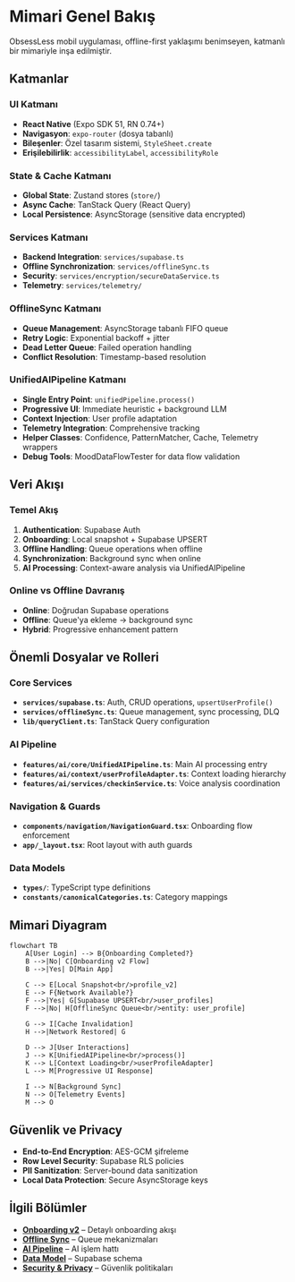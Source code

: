 # Mimari Genel Bakış

ObsessLess mobil uygulaması, offline-first yaklaşımı benimseyen, katmanlı bir mimariyle inşa edilmiştir.

## Katmanlar

### UI Katmanı
- **React Native** (Expo SDK 51, RN 0.74+)
- **Navigasyon**: `expo-router` (dosya tabanlı)
- **Bileşenler**: Özel tasarım sistemi, `StyleSheet.create`
- **Erişilebilirlik**: `accessibilityLabel`, `accessibilityRole`

### State & Cache Katmanı
- **Global State**: Zustand stores (`store/`)
- **Async Cache**: TanStack Query (React Query)
- **Local Persistence**: AsyncStorage (sensitive data encrypted)

### Services Katmanı
- **Backend Integration**: `services/supabase.ts`
- **Offline Synchronization**: `services/offlineSync.ts`
- **Security**: `services/encryption/secureDataService.ts`
- **Telemetry**: `services/telemetry/`

### OfflineSync Katmanı
- **Queue Management**: AsyncStorage tabanlı FIFO queue
- **Retry Logic**: Exponential backoff + jitter
- **Dead Letter Queue**: Failed operation handling
- **Conflict Resolution**: Timestamp-based resolution

### UnifiedAIPipeline Katmanı
- **Single Entry Point**: `unifiedPipeline.process()`
- **Progressive UI**: Immediate heuristic + background LLM
- **Context Injection**: User profile adaptation
- **Telemetry Integration**: Comprehensive tracking
- **Helper Classes**: Confidence, PatternMatcher, Cache, Telemetry wrappers
- **Debug Tools**: MoodDataFlowTester for data flow validation

## Veri Akışı

### Temel Akış
1. **Authentication**: Supabase Auth
2. **Onboarding**: Local snapshot + Supabase UPSERT
3. **Offline Handling**: Queue operations when offline
4. **Synchronization**: Background sync when online
5. **AI Processing**: Context-aware analysis via UnifiedAIPipeline

### Online vs Offline Davranış
- **Online**: Doğrudan Supabase operations
- **Offline**: Queue'ya ekleme → background sync
- **Hybrid**: Progressive enhancement pattern

## Önemli Dosyalar ve Rolleri

### Core Services
- **`services/supabase.ts`**: Auth, CRUD operations, `upsertUserProfile()`
- **`services/offlineSync.ts`**: Queue management, sync processing, DLQ
- **`lib/queryClient.ts`**: TanStack Query configuration

### AI Pipeline
- **`features/ai/core/UnifiedAIPipeline.ts`**: Main AI processing entry
- **`features/ai/context/userProfileAdapter.ts`**: Context loading hierarchy
- **`features/ai/services/checkinService.ts`**: Voice analysis coordination

### Navigation & Guards
- **`components/navigation/NavigationGuard.tsx`**: Onboarding flow enforcement
- **`app/_layout.tsx`**: Root layout with auth guards

### Data Models
- **`types/`**: TypeScript type definitions
- **`constants/canonicalCategories.ts`**: Category mappings

## Mimari Diyagram

```mermaid
flowchart TB
    A[User Login] --> B{Onboarding Completed?}
    B -->|No| C[Onboarding v2 Flow]
    B -->|Yes| D[Main App]
    
    C --> E[Local Snapshot<br/>profile_v2]
    E --> F{Network Available?}
    F -->|Yes| G[Supabase UPSERT<br/>user_profiles]
    F -->|No| H[OfflineSync Queue<br/>entity: user_profile]
    
    G --> I[Cache Invalidation]
    H -->|Network Restored| G
    
    D --> J[User Interactions]
    J --> K[UnifiedAIPipeline<br/>process()]
    K --> L[Context Loading<br/>userProfileAdapter]
    L --> M[Progressive UI Response]
    
    I --> N[Background Sync]
    N --> O[Telemetry Events]
    M --> O
```

## Güvenlik ve Privacy

- **End-to-End Encryption**: AES-GCM şifreleme
- **Row Level Security**: Supabase RLS policies
- **PII Sanitization**: Server-bound data sanitization
- **Local Data Protection**: Secure AsyncStorage keys

## İlgili Bölümler

- [**Onboarding v2**](./onboarding-v2.md) – Detaylı onboarding akışı
- [**Offline Sync**](./sync.md) – Queue mekanizmaları
- [**AI Pipeline**](./ai-pipeline.md) – AI işlem hattı
- [**Data Model**](./data-model.md) – Supabase schema
- [**Security & Privacy**](./security-privacy.md) – Güvenlik politikaları
